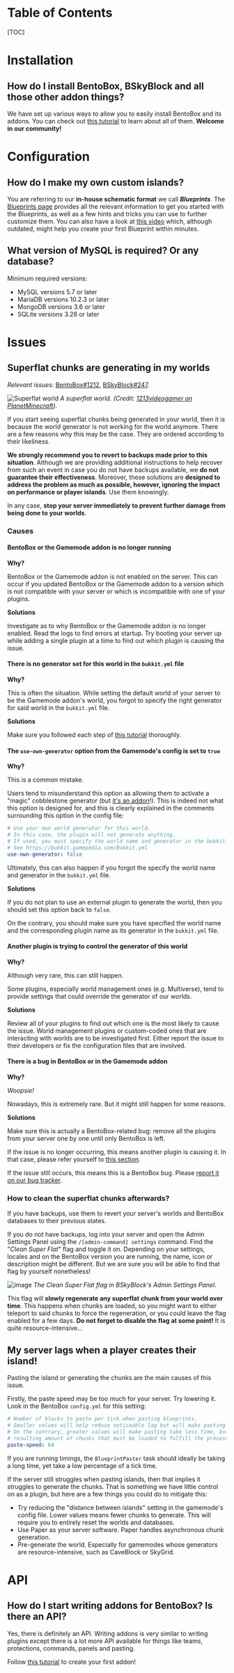 # Table of Contents

[TOC]

# Installation

## How do I install BentoBox, BSkyBlock and all those other addon things?

We have set up various ways to allow you to easily install BentoBox and its addons.
You can check out [this tutorial](BentoBox/Install-Bentobox.md) to learn about all of them.
**Welcome in our community!**

# Configuration

## How do I make my own custom islands?

You are referring to our **in-house schematic format** we call **_Blueprints_**.
The [Blueprints page](BentoBox/Blueprints.md) provides all the relevant information to get you started with the Blueprints, as well as a few hints and tricks you can use to further customize them.
You can also have a look at [this video](https://youtu.be/4gvaG89uxAs) which, although outdated, might help you create your first Blueprint within minutes.

## What version of MySQL is required? Or any database?

Minimum required versions:

* MySQL versions 5.7 or later
* MariaDB versions 10.2.3 or later
* MongoDB versions 3.6 or later
* SQLite versions 3.28 or later

# Issues

## Superflat chunks are generating in my worlds

*Relevant issues:*
[BentoBox#1212](https://github.com/BentoBoxWorld/BentoBox/issues/1232),
[BSkyBlock#247](https://github.com/BentoBoxWorld/BSkyBlock/issues/247).

![Superflat world](https://static.planetminecraft.com/files/resource_media/screenshot/1215/2012-04-15_205556_2000620.jpg)
*A superflat world. (Credit: [1213videogamer on PlanetMinecraft](https://www.planetminecraft.com/member/1213videogamer/)).*

If you start seeing superflat chunks being generated in your world, then it is because the world generator is not working for the world anymore.
There are a few reasons why this may be the case. They are ordered according to their likeliness.

**We strongly recommend you to revert to backups made prior to this situation**.
Although we are providing additional instructions to help recover from such an event in case you do not have backups available, we **do not guarantee their effectiveness**.
Moreover, these solutions are **designed to address the problem as much as possible, however, ignoring the impact on performance or player islands**.
Use them knowingly.

In any case, **stop your server immediately to prevent further damage from being done to your worlds**. 

### Causes

#### BentoBox or the Gamemode addon is no longer running

**Why?**

BentoBox or the Gamemode addon is not enabled on the server.
This can occur if you updated BentoBox or the Gamemode addon to a version which is not compatible with your server or which is incompatible with one of your plugins.

**Solutions**

Investigate as to why BentoBox or the Gamemode addon is no longer enabled.
Read the logs to find errors at startup.
Try booting your server up while adding a single plugin at a time to find out which plugin is causing the issue.

#### There is no generator set for this world in the `bukkit.yml` file

**Why?**

This is often the situation.
While setting the default world of your server to be the Gamemode addon's world, you forgot to specify the right generator for said world in the `bukkit.yml` file.

**Solutions**

Make sure you followed each step of [this tutorial](BentoBox/Set-a-BentoBox-world-as-the-server-default-world.md) thoroughly.

#### The `use-own-generator` option from the Gamemode's config is set to `true`

**Why?**

This is a common mistake.

Users tend to misunderstand this option as allowing them to activate a "magic" cobblestone generator (but [it's an addon](addons/MagicCobblestoneGenerator/index.md)!).
This is indeed not what this option is designed for, and this is clearly explained in the comments surrounding this option in the config file:

```yaml
# Use your own world generator for this world.
# In this case, the plugin will not generate anything.
# If used, you must specify the world name and generator in the bukkit.yml file.
# See https://bukkit.gamepedia.com/Bukkit.yml
use-own-generator: false
```

Ultimately, this can also happen if you forgot the specify the world name and generator in the `bukkit.yml` file.

**Solutions**

If you do not plan to use an external plugin to generate the world, then you should set this option back to `false`.

On the contrary, you should make sure you have specified the world name and the corresponding plugin name as its generator in the `bukkit.yml` file.

#### Another plugin is trying to control the generator of this world

**Why?**

Although very rare, this can still happen.

Some plugins, especially world management ones (e.g. Multiverse), tend to provide settings that could override the generator of our worlds.

**Solutions**

Review all of your plugins to find out which one is the most likely to cause the issue.
World management plugins or custom-coded ones that are interacting with worlds are to be investigated first.
Either report the issue to their developers or fix the configuration files that are involved.  

#### There is a bug in BentoBox or in the Gamemode addon

**Why?**

*Woopsie!*

Nowadays, this is extremely rare.
But it might still happen for some reasons.

**Solutions**

Make sure this is actually a BentoBox-related bug: remove all the plugins from your server one by one until only BentoBox is left.

If the issue is no longer occurring, this means another plugin is causing it.
In that case, please refer yourself to [this section](https://bentobox-world.readthedocs.io/en/latest/FAQ/#another-plugin-is-trying-to-control-the-generator-of-this-world).

If the issue still occurs, this means this is a BentoBox bug.
Please [report it on our bug tracker](https://github.com/BentoBoxWorld/BentoBox/issues).

### How to clean the superflat chunks afterwards?

If you have backups, use them to revert your server's worlds and BentoBox databases to their previous states.

If you do not have backups, log into your server and open the Admin Settings Panel using the `/[admin-command] settings` command.
Find the "*Clean Super Flat*" flag and toggle it on.
Depending on your settings, locales and on the BentoBox version you are running, the name, icon or description might be different.
But we are sure you will be able to find that flag by yourself nonetheless!

![image](https://user-images.githubusercontent.com/20014332/77770414-8256c380-7045-11ea-8ab6-8efe31d6fb87.png)
*The Clean Super Flat flag in BSkyBlock's Admin Settings Panel*.

This flag will **slowly regenerate any superflat chunk from your world over time**.
This happens when chunks are loaded, so you might want to either teleport to said chunks to force the regeneration, or you could leave the flag enabled for a few days.
**Do not forget to disable the flag at some point!**
It is quite resource-intensive...

## My server lags when a player creates their island!

Pasting the island or generating the chunks are the main causes of this issue.

Firstly, the paste speed may be too much for your server.
Try lowering it.
Look in the BentoBox `config.yml` for this setting:

```yaml
# Number of blocks to paste per tick when pasting blueprints.
# Smaller values will help reduce noticeable lag but will make pasting take slightly longer.
# On the contrary, greater values will make pasting take less time, but this benefit is quickly severely impacted by the
# resulting amount of chunks that must be loaded to fulfill the process, which often causes the server to hang out.
paste-speed: 64
```

If you are running timings, the `BlueprintPaster` task should ideally be taking a long time, yet take a low percentage of a tick time.

If the server still struggles when pasting islands, then that implies it struggles to generate the chunks.
That is something we have little control on as a plugin, but here are a few things you could do to mitigate this:
* Try reducing the "distance between islands" setting in the gamemode's config file. 
Lower values means fewer chunks to generate.
This will require you to entirely reset the worlds and databases.
* Use Paper as your server software.
Paper handles asynchronous chunk generation.
* Pre-generate the world.
Especially for gamemodes whose generators are resource-intensive, such as CaveBlock or SkyGrid.

# API

## How do I start writing addons for BentoBox? Is there an API?

Yes, there is definitely an API.
Writing addons is very similar to writing plugins except there is a lot more API available for things like teams, protections, commands, panels and pasting.

Follow [this tutorial](Tutorials/api/Create-an-addon.md) to create your first addon!
